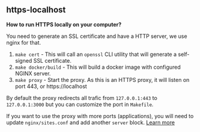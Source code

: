 ## https-localhost

**How to run HTTPS locally on your computer?**

You need to generate an SSL certificate and have a HTTP server, we use nginx for that.

1. `make cert` - This will call an `openssl` CLI utility that will generate a self-signed SSL certificate.
2. `make docker/build` - This will build a docker image with configured NGINX server.
3. `make proxy` - Start the proxy. As this is an HTTPS proxy, it will listen on port 443, or https://localhost

By default the proxy redirects all trafic from `127.0.0.1:443` to `127.0.0.1:3000` but you can customize the port in `Makefile`.

If you want to use the proxy with more ports (applications), you will need to update `nginx/sites.conf` and add another `server` block.
[Learn more](https://jozefcipa.com/blog/running-https-on-localhost)
